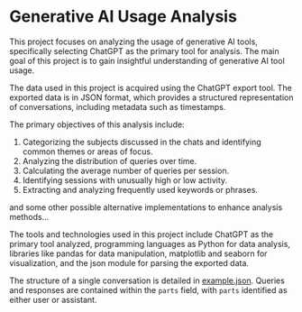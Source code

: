 # Generative AI Usage Analysis

This project focuses on analyzing the usage of generative AI tools, specifically selecting ChatGPT as the primary tool for analysis.
The main goal of this project is to gain insightful understanding of generative AI tool usage.

The data used in this project is acquired using the ChatGPT export tool. The exported data is in JSON format, which provides a structured representation of conversations, including metadata such as timestamps.

The primary objectives of this analysis include:
1. Categorizing the subjects discussed in the chats and identifying common themes or areas of focus.
2. Analyzing the distribution of queries over time.
3. Calculating the average number of queries per session.
4. Identifying sessions with unusually high or low activity.
5. Extracting and analyzing frequently used keywords or phrases.

and some other possible alternative implementations to enhance analysis methods...

The tools and technologies used in this project include ChatGPT as the primary tool analyzed, programming languages as Python for data analysis, libraries like pandas for data manipulation, matplotlib and seaborn for visualization, and the json module for parsing the exported data.

The structure of a single conversation is detailed in [example.json](example.json). Queries and responses are contained within the `parts` field, with `parts` identified as either user or assistant.
